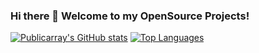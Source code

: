 ### Hi there 👋 Welcome to my OpenSource Projects!

[![Publicarray's GitHub stats](https://github-readme-stats.vercel.app/api?username=publicarray&count_private=true&show_icons=true&cache_seconds=86400&bg_color=30,e96443,904e95&title_color=fff&text_color=fff&icon_color=444)](https://github.com/publicarray/publicarray)
[![Top Languages](https://github-readme-stats.vercel.app/api/top-langs/?username=publicarray&layout=compact&hide=html&langs_count=9&cache_seconds=86400&bg_color=30,e96443,904e95&title_color=fff&text_color=fff)](https://github.com/publicarray/publicarray)

<!--
**publicarray/publicarray** is a ✨ _special_ ✨ repository because its `README.md` (this file) appears on your GitHub profile.

Here are some ideas to get you started:

- 🔭 I’m currently working on ...
- 🌱 I’m currently learning ...
- 👯 I’m looking to collaborate on ...
- 🤔 I’m looking for help with ...
- 💬 Ask me about ...
- 📫 How to reach me: ...
- 😄 Pronouns: ...
- ⚡ Fun fact: ...
-->
